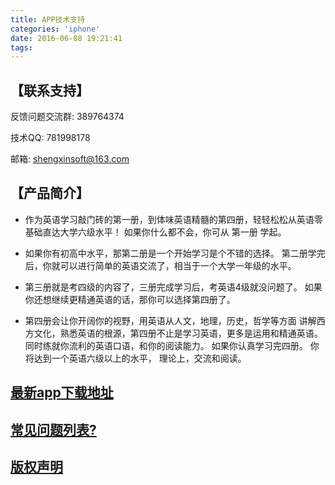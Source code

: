 ```yaml
---
title: APP技术支持
categories: 'iphone'
date: 2016-06-08 19:21:41
tags:
---
```



## 【联系支持】

反馈问题交流群: 389764374

技术QQ: 781998178

邮箱: shengxinsoft@163.com

## 【产品简介】
* 作为英语学习敲门砖的第一册，到体味英语精髓的第四册，轻轻松松从英语零基础直达大学六级水平！
如果你什么都不会，你可从 第一册 学起。

* 如果你有初高中水平，那第二册是一个开始学习是个不错的选择。 
第二册学完后，你就可以进行简单的英语交流了，相当于一个大学一年级的水平。 

* 第三册就是考四级的内容了，三册完成学习后，考英语4级就没问题了。 
如果你还想继续更精通英语的话，那你可以选择第四册了。 

* 第四册会让你开阔你的视野，用英语从人文，地理，历史，哲学等方面 
讲解西方文化，熟悉英语的根源，第四册不止是学习英语，更多是运用和精通英语。同时练就你流利的英语口语，和你的阅读能力。 如果你认真学习完四册。 你将达到一个英语六级以上的水平， 理论上，交流和阅读。

<!-- more -->

## [最新app下载地址](http://itunes.apple.com/cn/app/id1107498029?mt=8)


## [常见问题列表?](https://xiaomiyang.github.io/shengxinhelp.html)

## [版权声明](https://xiaomiyang.github.io/SXStatement.txt)